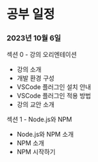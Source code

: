 # 공부 일정
### 2023년 10월 6일
섹션 0 - 강의 오리엔테이션
- 강의 소개
- 개발 환경 구성
- VSCode 플러그인 설치 안내
- VSCode 플러그인 적용 방법
- 강의 교안 소개

섹션 1 - Node.js와 NPM
- Node.js와 NPM 소개
- NPM 소개
- NPM 시작하기